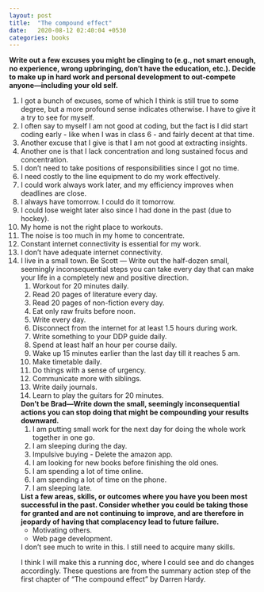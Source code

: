 ```yaml
---
layout: post
title:  "The compound effect"
date:   2020-08-12 02:40:04 +0530
categories: books
---
```

 
<strong>
Write out a few excuses you might be clinging to (e.g.,
not smart enough, no experience, wrong upbringing, don’t have the education, etc.). Decide to make up in hard work and personal development to out-compete anyone—including your old self.
</strong>

<ol>
<li> I got a bunch of excuses, some of which I think is still true to some degree, but a more profound sense indicates otherwise. I have to give it a try to see for myself.
<li> I often say to myself I am not good at coding, but the fact is I did start coding early - like when I was in class 6 - and fairly decent at that time.
<li> Another excuse that I give is that I am not good at extracting insights. 
<li> Another one is that I lack concentration and long sustained focus and concentration.
<li> I don’t need to take positions of responsibilities since I got no time.
<li> I need costly to the line equipment to do my work effectively.
<li> I could work always work later, and my efficiency improves when deadlines are close.
<li> I always have tomorrow. I could do it tomorrow.
<li> I could lose weight later also since I had done in the past (due to hockey).
<li> My home is not the right place to workouts.
<li> The noise is too much in my home to concentrate.
<li> Constant internet connectivity is essential for my work.
<li> I don’t have adequate internet connectivity.
<li> I live in a small town.
</ol.

<strong>
Be Scott — Write out the half-dozen small, seemingly inconsequential steps you can take every day that can make your life in a completely new and positive direction.
</strong>

<ol>
<li> Workout for 20 minutes daily.
<li> Read 20 pages of literature every day.
<li> Read 20 pages of non-fiction every day.
<li> Eat only raw fruits before noon.
<li> Write every day.
<li> Disconnect from the internet for at least 1.5 hours during work.
<li> Write something to your DDP guide daily.
<li> Spend at least half an hour per course daily.
<li> Wake up 15 minutes earlier than the last day till it reaches 5 am.
<li> Make timetable daily.
<li> Do things with a sense of urgency.
<li> Communicate more with siblings.
<li> Write daily journals.
<li> Learn to play the guitars for 20 minutes.
</ol>

<strong>
Don’t be Brad—Write down the small, seemingly inconsequential actions you can stop doing that might be compounding your results downward.
</strong>

<ol>
<li> I am putting small work for the next day for doing the whole work together in one go.
<li> I am sleeping during the day.
<li> Impulsive buying - Delete the amazon app.
<li> I am looking for new books before finishing the old ones.
<li> I am spending a lot of time online.
<li> I am spending a lot of time on the phone.
<li> I am sleeping late.
</ol>


<strong>
List a few areas, skills, or outcomes where you have you been most successful in the past. Consider whether you could be taking those for granted and are not continuing to improve, and are therefore in jeopardy of having that complacency lead to future failure.
</strong>

<ul>
<li> Motivating others.
<li> Web page development.
</ul>
I don’t see much to write in this. I still need to acquire many skills.


I think I will make this a running doc, where I could see and do changes accordingly. These questions are from the summary action step of the first chapter of “The compound effect” by Darren Hardy.